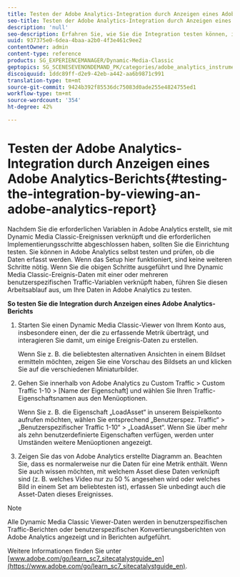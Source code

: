 ```yaml
---
title: Testen der Adobe Analytics-Integration durch Anzeigen eines Adobe Analytics-Berichts
seo-title: Testen der Adobe Analytics-Integration durch Anzeigen eines Adobe Analytics-Berichts
description: 'null'
seo-description: Erfahren Sie, wie Sie die Integration testen können, indem Sie einen Adobe Analytics-Bericht anzeigen.
uuid: 937375e0-6dea-4baa-a2b0-4f3e461c9ee2
contentOwner: admin
content-type: reference
products: SG_EXPERIENCEMANAGER/Dynamic-Media-Classic
geptopics: SG_SCENESEVENONDEMAND_PK/categories/adobe_analytics_instrumentation_kit
discoiquuid: 1ddc89ff-d2e9-42eb-a442-aa6b9871c991
translation-type: tm+mt
source-git-commit: 9424b392f85536dc75083d0ade255e4824755ed1
workflow-type: tm+mt
source-wordcount: '354'
ht-degree: 42%

---
```



# Testen der Adobe Analytics-Integration durch Anzeigen eines Adobe Analytics-Berichts{#testing-the-integration-by-viewing-an-adobe-analytics-report}

Nachdem Sie die erforderlichen Variablen in Adobe Analytics erstellt, sie mit Dynamic Media Classic-Ereignissen verknüpft und die erforderlichen Implementierungsschritte abgeschlossen haben, sollten Sie die Einrichtung testen. Sie können in Adobe Analytics selbst testen und prüfen, ob die Daten erfasst werden. Wenn das Setup hier funktioniert, sind keine weiteren Schritte nötig. Wenn Sie die obigen Schritte ausgeführt und Ihre Dynamic Media Classic-Ereignis-Daten mit einer oder mehreren benutzerspezifischen Traffic-Variablen verknüpft haben, führen Sie diesen Arbeitsablauf aus, um Ihre Daten in Adobe Analytics zu testen.

**So testen Sie die Integration durch Anzeigen eines Adobe Analytics-Berichts**

1. Starten Sie einen Dynamic Media Classic-Viewer von Ihrem Konto aus, insbesondere einen, der die zu erfassende Metrik überträgt, und interagieren Sie damit, um einige Ereignis-Daten zu erstellen.

   Wenn Sie z. B. die beliebtesten alternativen Ansichten in einem Bildset ermitteln möchten, zeigen Sie eine Vorschau des Bildsets an und klicken Sie auf die verschiedenen Miniaturbilder.

1. Gehen Sie innerhalb von Adobe Analytics zu Custom Traffic > Custom Traffic 1-10 > [Name der Eigenschaft] und wählen Sie Ihren Traffic-Eigenschaftsnamen aus den Menüoptionen.

   Wenn Sie z. B. die Eigenschaft „LoadAsset“ in unserem Beispielkonto aufrufen möchten, wählen Sie entsprechend „Benutzerspez. Traffic“ > „Benutzerspezifischer Traffic 1-10“ > „LoadAsset“. Wenn Sie über mehr als zehn benutzerdefinierte Eigenschaften verfügen, werden unter Umständen weitere Menüoptionen angezeigt.

1. Zeigen Sie das von Adobe Analytics erstellte Diagramm an. Beachten Sie, dass es normalerweise nur die Daten für eine Metrik enthält. Wenn Sie auch wissen möchten, mit welchem Asset diese Daten verknüpft sind (z. B. welches Video nur zu 50 % angesehen wird oder welches Bild in einem Set am beliebtesten ist), erfassen Sie unbedingt auch die Asset-Daten dieses Ereignisses.

>[!NOTE]
>
>Alle Dynamic Media Classic Viewer-Daten werden in benutzerspezifischen Traffic-Berichten oder benutzerspezifischen Konvertierungsberichten von Adobe Analytics angezeigt und in Berichten aufgeführt.

Weitere Informationen finden Sie unter [www.adobe.com/go/learn_sc7_sitecatalystguide_en](https://www.adobe.com/go/learn_sc7_sitecatalystguide_en).
